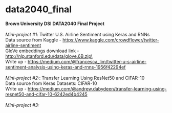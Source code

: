 # data2040_final
<b>Brown University DSI DATA2040 Final Project </b> <br> 
<br>
  <i>Mini-project #1</i>: Twitter U.S. Airline Sentiment using Keras and RNNs
  <br>Data source from Kaggle - https://www.kaggle.com/crowdflower/twitter-airline-sentiment
  <br>GloVe embeddings download link - http://nlp.stanford.edu/data/glove.6B.zip\
  <br>Write up - https://medium.com/@francesca_lim/twitter-u-s-airline-sentiment-analysis-using-keras-and-rnns-1956f42294ef
<br>
<br>
  <i>Mini-project #2:</i>: Transfer Learning Using ResNet50 and CIFAR-10
  <br>Data source from Keras Datasets: CIFAR-10
  <br>Write up - https://medium.com/@andrew.dabydeen/transfer-learning-using-resnet50-and-cifar-10-6242ed4b4245
<br>
<br>
  <i>Mini-project #3:</i>
